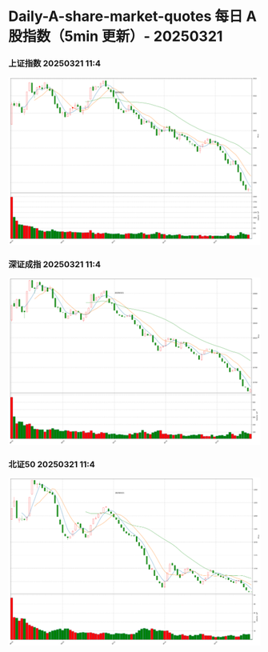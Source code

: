 
# Daily-A-share-market-quotes 每日 A 股指数（5min 更新）- 20250321

### 上证指数 20250321 11:4
![](./fig/2025/3/20250321-sh000001.png)

### 深证成指 20250321 11:4
![](./fig/2025/3/20250321-sz399001.png)

### 北证50 20250321 11:4
![](./fig/2025/3/20250321-bj899050.png)
